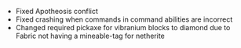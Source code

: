 - Fixed Apotheosis conflict
- Fixed crashing when commands in command abilities are incorrect
- Changed required pickaxe for vibranium blocks to diamond due to Fabric not having a mineable-tag for netherite